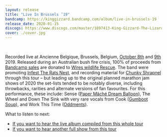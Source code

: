 ```yaml
---
layout: release
title: "Live In Brussels ’19"
bandcamp: https://kinggizzard.bandcamp.com/album/live-in-brussels-19
release_date: 2020-01-15
discogs: https://www.discogs.com/master/1897413-King-Gizzard-The-Lizard-Wizard-Live-In-Brussels-19
cover: ./cover.jpg
---
```

<br>

Recorded live at Ancienne Belgique, Brussels, Belgium, [October 8th](/setlists/2019/10/08/ancienne-belgique-brussels-belgium) and [9th](/setlists/2019/10/09/ancienne-belgique-brussels-belgium) 2019. Released during an Australian bush fire crisis, 100% of proceeds from [Bandcamp sales](https://kinggizzard.bandcamp.com/album/live-in-brussels-19) are donated to [Wires wildlife Rescue](https://www.wires.org.au/). The band were promoting [Infest The Rats Nest](../infest-the-rats-nest), and recording material for [Chunky Shrapnel](../chunky-shrapnel) through this tour – but leading up to the original planned marathon jam shows of 2020 the set-lists tended to be notably diverse, including throwbacks, rarities and alternate versions of fan favourites. For this performance, these include: Sense ([Paper Mâché Dream Balloon](../paper-mache-dream-balloon)), The Wheel and Down The Sink with very rare vocals from Cook ([Gumboot Soup](../gumboot-soup)), and Work This Time ([Oddments](../oddments)).

What to listen to next:

*   [If you want to hear the live album compiled from this whole tour](../chunky-shrapnel)
*   [If you want to hear another full show from this tour](../live-in-paris-2019)
